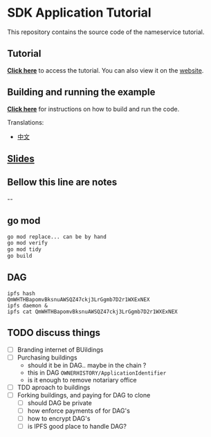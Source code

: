 # SDK Application Tutorial

This repository contains the source code of the nameservice tutorial.

## Tutorial

**[Click here](./tutorial/README.md)** to access the tutorial. You can also view it on the [website](https://cosmos.network/docs/tutorial).

## Building and running the example

**[Click here](./tutorial/build-run.md)**  for instructions on how to build and run the code.

Translations:
- [中文](./README_cn.md)

## [Slides](https://docs.google.com/presentation/d/1aCMAdkVY-gfgnGNPTygwVk3o68czPQ_VYfvdMy9Ek5Q/edit?usp=sharing)


## Bellow this line are notes
--

## go mod
```bash
go mod replace... can be by hand
go mod verify
go mod tidy
go build
```


## DAG
```
ipfs hash
QmWHTHBapomvBksnuAWSQZ47ckj3LrGgmb7D2r1WXExNEX
ipfs daemon &
ipfs cat QmWHTHBapomvBksnuAWSQZ47ckj3LrGgmb7D2r1WXExNEX
```

## TODO discuss things
- [ ] Branding internet of BUildings
- [ ] Purchasing buildings
    - should it be in DAG.. maybe in the chain ?
    - this in DAG `OWNERHISTORY/ApplicationIdentifier`
    - is it enough to remove notariary office
- [ ] TDD aproach to buildings
- [ ] Forking buildings, and paying for DAG to clone
    - [ ] should DAG be private
    - [ ] how enforce payments of for DAG's 
    - [ ] how to encrypt DAG's
    - [ ] is IPFS good place to handle DAG?   
